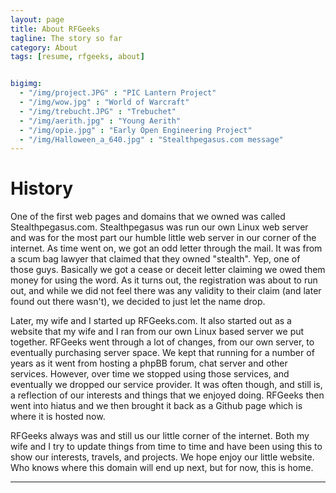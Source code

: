 ```yaml
---
layout: page
title: About RFGeeks
tagline: The story so far
category: About
tags: [resume, rfgeeks, about]


bigimg:
  - "/img/project.JPG" : "PIC Lantern Project"
  - "/img/wow.jpg" : "World of Warcraft"
  - "/img/trebucht.JPG" : "Trebuchet"
  - "/img/aerith.jpg" : "Young Aerith"
  - "/img/opie.jpg" : "Early Open Engineering Project"
  - "/img/Halloween_a_640.jpg" : "Stealthpegasus.com message"
---
```


History
============================
One of the first web pages and domains that we owned was called Stealthpegasus.com.  Stealthpegasus was run our own Linux web server and was for the most part our humble little web server in our corner of the internet.  As time went on, we got an odd letter through the mail.  It was from a scum bag lawyer that claimed that they owned "stealth".  Yep, one of those guys.  Basically we got a cease or deceit letter claiming we owed them money for using the word.  As it turns out, the registration was about to run out, and while we did not feel there was any validity to their claim (and later found out there wasn't), we decided to just let the name drop.

Later, my wife and I started up RFGeeks.com.  It also started out as a website that my wife and I ran from our own Linux based server we put together.  RFGeeks went through a lot of changes, from our own server, to eventually purchasing server space.  We kept that running for a number of years as it went from hosting a phpBB forum, chat server and other services.  However, over time we stopped using those services, and eventually we dropped our service provider.  It was often though, and still is, a reflection of our interests and things that we enjoyed doing.  RFGeeks then went into hiatus and we then brought it back as a Github page which is where it is hosted now.

RFGeeks always was and still us our little corner of the internet.  Both my wife and I try to update things from time to time and have been using this to show our interests, travels, and projects.  We hope enjoy our little website.  Who knows where this domain will end up next, but for now, this is home.

* * *
